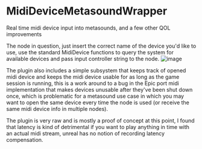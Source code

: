 # MidiDeviceMetasoundWrapper
Real time midi device input into metasounds, and a few other QOL improvements

The node in question, just insert the correct name of the device you'd like to use, use the standard MidiDevice functions to query the system for available devices and pass input controller string to the node.
![image](https://github.com/user-attachments/assets/db4d8d52-9fc0-4c4f-a825-94346a5c40be)

The plugin also includes a simple subsystem that keeps track of opened midi device and keeps the midi device usable for as long as the game session is running, this is a work around to a bug in the Epic port midi implementation that makes devices unusable after they've been shut down once, which is problematic for a metasound use case in which you may want to open the same device every time the node is used (or receive the same midi device info in multiple nodes). 

The plugin is very raw and is mostly a proof of concept at this point, I found that latency is kind of detrimental if you want to play anything in time with an actual midi stream, unreal has no notion of recording latency compensation. 
